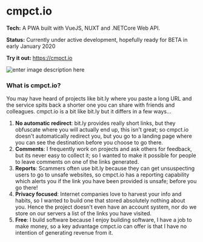 

# cmpct.io
**Tech:** A PWA built with VueJS, NUXT and .NETCore Web API.

**Status:** Currently under active development, hopefully ready for BETA in early January 2020

**Try it out:** https://cmpct.io

![enter image description here](https://res.cloudinary.com/practicaldev/image/fetch/s--jaIROD_g--/c_limit,f_auto,fl_progressive,q_auto,w_880/https://thepracticaldev.s3.amazonaws.com/i/2ky31x3nwpw5zxjgj236.png)

### What is cmpct.io?
You may have heard of projects like bit.ly where you paste a long URL and the service spits back a shorter one you can share with friends and colleagues. cmpct.io is a bit like bit.ly but it differs in a few ways...
1. **No automatic redirect**: bit.ly provides really short links, but they obfuscate where you will actually end up, this isn't great; so cmpct.io doesn't automatically redirect you, but you go to a landing page where you can see the destination before you choose to go there.
2. **Comments**: I frequently work on projects and ask others for feedback, but its never easy to collect it; so I wanted to make it possible for people to leave comments on one of the links generated.
3. **Reports**: Scammers often use bit.ly because they can get unsuspecting users to go to unsafe websites, so cmpct.io has a reporting capability which alerts you if the link you have been provided is unsafe; before you go there!
4. **Privacy focused**: Internet companies love to harvest your info and habits, so I wanted to build one that stored absolutely nothing about you. Hence the project doesn't even have an account system, nor do we store on our servers a list of the links you have visited.
5. **Free**: I build software because I enjoy building software, I have a job to make money, so a key advantage cmpct.io can offer is that I have no intention of generating revenue from it.
